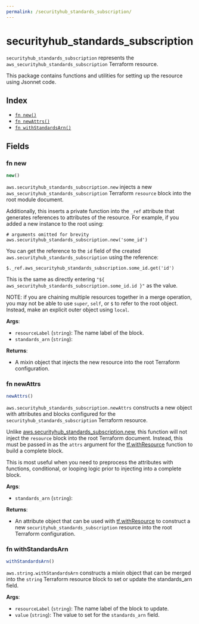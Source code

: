 ```yaml
---
permalink: /securityhub_standards_subscription/
---
```


# securityhub_standards_subscription

`securityhub_standards_subscription` represents the `aws_securityhub_standards_subscription` Terraform resource.



This package contains functions and utilities for setting up the resource using Jsonnet code.


## Index

* [`fn new()`](#fn-new)
* [`fn newAttrs()`](#fn-newattrs)
* [`fn withStandardsArn()`](#fn-withstandardsarn)

## Fields

### fn new

```ts
new()
```


`aws.securityhub_standards_subscription.new` injects a new `aws_securityhub_standards_subscription` Terraform `resource`
block into the root module document.

Additionally, this inserts a private function into the `_ref` attribute that generates references to attributes of the
resource. For example, if you added a new instance to the root using:

    # arguments omitted for brevity
    aws.securityhub_standards_subscription.new('some_id')

You can get the reference to the `id` field of the created `aws.securityhub_standards_subscription` using the reference:

    $._ref.aws_securityhub_standards_subscription.some_id.get('id')

This is the same as directly entering `"${ aws_securityhub_standards_subscription.some_id.id }"` as the value.

NOTE: if you are chaining multiple resources together in a merge operation, you may not be able to use `super`, `self`,
or `$` to refer to the root object. Instead, make an explicit outer object using `local`.

**Args**:
  - `resourceLabel` (`string`): The name label of the block.
  - `standards_arn` (`string`): 

**Returns**:
- A mixin object that injects the new resource into the root Terraform configuration.


### fn newAttrs

```ts
newAttrs()
```


`aws.securityhub_standards_subscription.newAttrs` constructs a new object with attributes and blocks configured for the `securityhub_standards_subscription`
Terraform resource.

Unlike [aws.securityhub_standards_subscription.new](#fn-securityhubstandardssubscriptionnew), this function will not inject the `resource`
block into the root Terraform document. Instead, this must be passed in as the `attrs` argument for the
[tf.withResource](https://github.com/tf-libsonnet/core/tree/main/docs#fn-withresource) function to build a complete block.

This is most useful when you need to preprocess the attributes with functions, conditional, or looping logic prior to
injecting into a complete block.

**Args**:
  - `standards_arn` (`string`): 

**Returns**:
  - An attribute object that can be used with [tf.withResource](https://github.com/tf-libsonnet/core/tree/main/docs#fn-withresource) to construct a new `securityhub_standards_subscription` resource into the root Terraform configuration.


### fn withStandardsArn

```ts
withStandardsArn()
```

`aws.string.withStandardsArn` constructs a mixin object that can be merged into the `string`
Terraform resource block to set or update the standards_arn field.



**Args**:
  - `resourceLabel` (`string`): The name label of the block to update.
  - `value` (`string`): The value to set for the `standards_arn` field.
